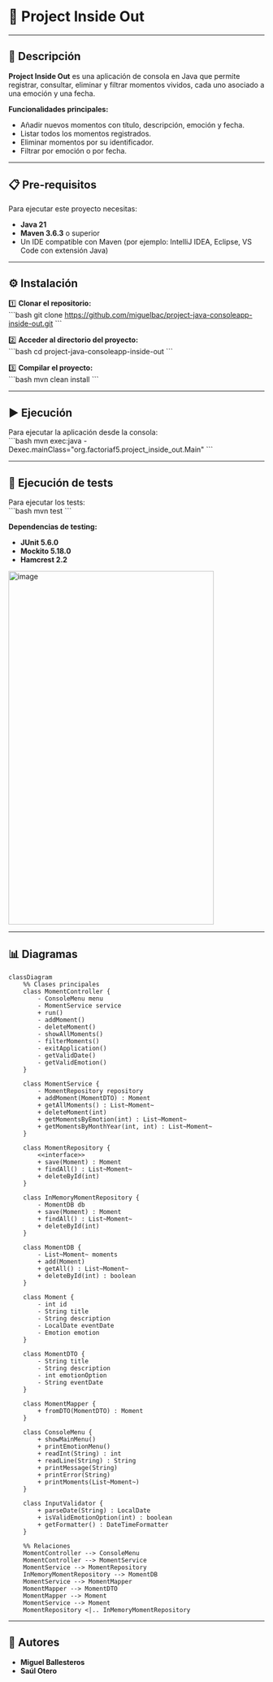 # 📓 Project Inside Out

---

## 📖 Descripción  

**Project Inside Out** es una aplicación de consola en Java que permite registrar, consultar, eliminar y filtrar momentos vividos, cada uno asociado a una emoción y una fecha.  

**Funcionalidades principales:**  
- Añadir nuevos momentos con título, descripción, emoción y fecha.  
- Listar todos los momentos registrados.  
- Eliminar momentos por su identificador.  
- Filtrar por emoción o por fecha.  

---

## 📋 Pre-requisitos  

Para ejecutar este proyecto necesitas:  

- **Java 21**  
- **Maven 3.6.3** o superior  
- Un IDE compatible con Maven (por ejemplo: IntelliJ IDEA, Eclipse, VS Code con extensión Java)  

---

## ⚙️ Instalación  

1️⃣ **Clonar el repositorio:**  
\`\`\`bash
git clone https://github.com/miguelbac/project-java-consoleapp-inside-out.git
\`\`\`

2️⃣ **Acceder al directorio del proyecto:**  
\`\`\`bash
cd project-java-consoleapp-inside-out
\`\`\`

3️⃣ **Compilar el proyecto:**  
\`\`\`bash
mvn clean install
\`\`\`

---

## ▶️ Ejecución  

Para ejecutar la aplicación desde la consola:  
\`\`\`bash
mvn exec:java -Dexec.mainClass="org.factoriaf5.project_inside_out.Main"
\`\`\`

---

## 🧪 Ejecución de tests  

Para ejecutar los tests:  
\`\`\`bash
mvn test
\`\`\`

**Dependencias de testing:**  
- **JUnit 5.6.0**  
- **Mockito 5.18.0**  
- **Hamcrest 2.2**  

<img width="404" height="696" alt="image" src="https://github.com/user-attachments/assets/64b7fcbf-a04b-4b53-90b3-418e23931be4" />

---

## 📊 Diagramas  

```mermaid
classDiagram
    %% Clases principales
    class MomentController {
        - ConsoleMenu menu
        - MomentService service
        + run()
        - addMoment()
        - deleteMoment()
        - showAllMoments()
        - filterMoments()
        - exitApplication()
        - getValidDate()
        - getValidEmotion()
    }

    class MomentService {
        - MomentRepository repository
        + addMoment(MomentDTO) : Moment
        + getAllMoments() : List~Moment~
        + deleteMoment(int)
        + getMomentsByEmotion(int) : List~Moment~
        + getMomentsByMonthYear(int, int) : List~Moment~
    }

    class MomentRepository {
        <<interface>>
        + save(Moment) : Moment
        + findAll() : List~Moment~
        + deleteById(int)
    }

    class InMemoryMomentRepository {
        - MomentDB db
        + save(Moment) : Moment
        + findAll() : List~Moment~
        + deleteById(int)
    }

    class MomentDB {
        - List~Moment~ moments
        + add(Moment)
        + getAll() : List~Moment~
        + deleteById(int) : boolean
    }

    class Moment {
        - int id
        - String title
        - String description
        - LocalDate eventDate
        - Emotion emotion
    }

    class MomentDTO {
        - String title
        - String description
        - int emotionOption
        - String eventDate
    }

    class MomentMapper {
        + fromDTO(MomentDTO) : Moment
    }

    class ConsoleMenu {
        + showMainMenu()
        + printEmotionMenu()
        + readInt(String) : int
        + readLine(String) : String
        + printMessage(String)
        + printError(String)
        + printMoments(List~Moment~)
    }

    class InputValidator {
        + parseDate(String) : LocalDate
        + isValidEmotionOption(int) : boolean
        + getFormatter() : DateTimeFormatter
    }

    %% Relaciones
    MomentController --> ConsoleMenu
    MomentController --> MomentService
    MomentService --> MomentRepository
    InMemoryMomentRepository --> MomentDB
    MomentService --> MomentMapper
    MomentMapper --> MomentDTO
    MomentMapper --> Moment
    MomentService --> Moment
    MomentRepository <|.. InMemoryMomentRepository

```
---

## 👥 Autores  

- **Miguel Ballesteros**
- **Saúl Otero**
